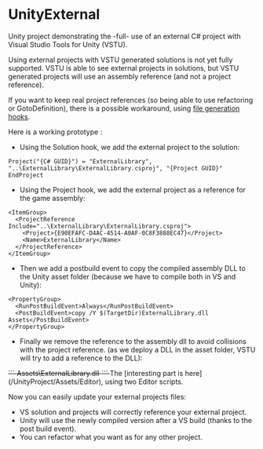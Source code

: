 # UnityExternal
Unity project demonstrating the -full- use of an external C# project with Visual Studio Tools for Unity (VSTU).

Using external projects with VSTU generated solutions is not yet fully supported. VSTU is able to see external projects in solutions, but VSTU generated projects will use an assembly reference (and not a project reference). 

If you want to keep real project references (so being able to use refactoring or GotoDefinition), there is a possible workaround, using [file generation hooks](https://msdn.microsoft.com/en-us/library/dn940021.aspx).

Here is a working prototype :
* Using the Solution hook, we add the external project to the solution:
```
Project("{C# GUID}") = "ExternalLibrary", "..\ExternalLibrary\ExternalLibrary.csproj", "{Project GUID}"
EndProject
```
* Using the Project hook, we add the external project as a reference for the game assembly:
```
<ItemGroup>
  <ProjectReference Include="..\ExternalLibrary\ExternalLibrary.csproj">
    <Project>{E90EFAFC-D4AC-4514-A0AF-0C8F3888EC47}</Project>
    <Name>ExternalLibrary</Name>
  </ProjectReference>
</ItemGroup>
```
  * Then we add a postbuild event to copy the compiled assembly DLL to the Unity asset folder (because we have to compile both in VS and Unity):
```
<PropertyGroup>
  <RunPostBuildEvent>Always</RunPostBuildEvent>
  <PostBuildEvent>copy /Y $(TargetDir)ExternalLibrary.dll Assets</PostBuildEvent>
</PropertyGroup>
```
  * Finally we remove the reference to the assembly dll to avoid collisions with the project reference. (as we deploy a DLL in the asset folder, VSTU will try to add a reference to the DLL):
<s>
```
<Reference Include="ExternalLibrary">
  <HintPath>Assets\ExternalLibrary.dll</HintPath>
</Reference>
```
</s>
The [interesting part is here](/UnityProject/Assets/Editor), using two Editor scripts.

Now you can easily update your external projects files:
- VS solution and projects will correctly reference your external project.
- Unity will use the newly compiled version after a VS build (thanks to the post build event).
- You can refactor what you want as for any other project.
